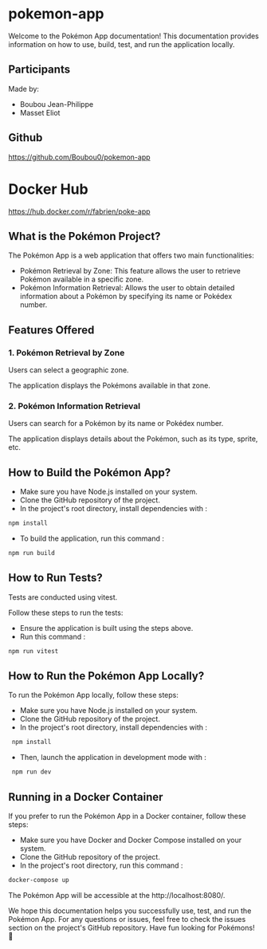 # pokemon-app

Welcome to the Pokémon App documentation! This documentation provides information on how to use, build, test, and run the application locally.

## Participants
Made by:
- Boubou Jean-Philippe
- Masset Eliot

## Github
https://github.com/Boubou0/pokemon-app

# Docker Hub
https://hub.docker.com/r/fabrien/poke-app

## What is the Pokémon Project?

The Pokémon App is a web application that offers two main functionalities:

- Pokémon Retrieval by Zone: This feature allows the user to retrieve Pokémon available in a specific zone.
- Pokémon Information Retrieval: Allows the user to obtain detailed information about a Pokémon by specifying its name or Pokédex number.

## Features Offered

### 1. Pokémon Retrieval by Zone

Users can select a geographic zone.

The application displays the Pokémons available in that zone.

### 2. Pokémon Information Retrieval
Users can search for a Pokémon by its name or Pokédex number.

The application displays details about the Pokémon, such as its type, sprite, etc.

## How to Build the Pokémon App?

- Make sure you have Node.js installed on your system.
- Clone the GitHub repository of the project.
- In the project's root directory, install dependencies with : 

```sh
npm install
```

- To build the application, run this command : 

```sh
npm run build
```

## How to Run Tests?

Tests are conducted using vitest. 

Follow these steps to run the tests:

- Ensure the application is built using the steps above.
- Run this command :

```sh
npm run vitest
```

## How to Run the Pokémon App Locally?

To run the Pokémon App locally, follow these steps:

- Make sure you have Node.js installed on your system.
- Clone the GitHub repository of the project.
- In the project's root directory, install dependencies with :

```sh
 npm install
```

- Then, launch the application in development mode with :

```sh
 npm run dev
```

## Running in a Docker Container

If you prefer to run the Pokémon App in a Docker container, follow these steps:

- Make sure you have Docker and Docker Compose installed on your system.
- Clone the GitHub repository of the project.
- In the project's root directory, run this command :

```sh
docker-compose up
```

The Pokémon App will be accessible at the http://localhost:8080/.



We hope this documentation helps you successfully use, test, and run the Pokémon App. For any questions or issues, feel free to check the issues section on the project's GitHub repository. Have fun looking for Pokémons! 🎉
